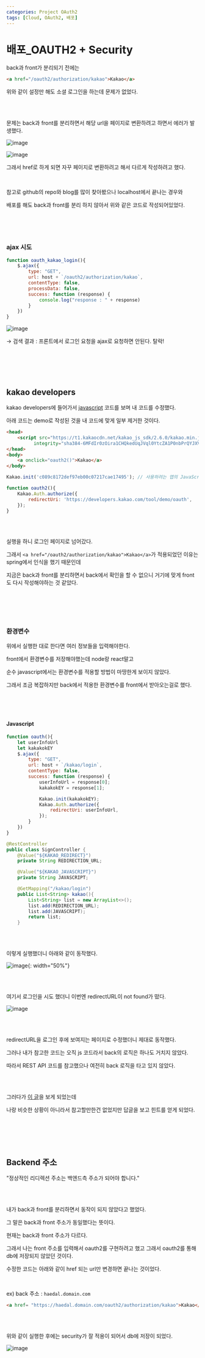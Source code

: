 ```yaml
---
categories: Project OAuth2
tags: [Cloud, OAuth2, 배포]
---
```


# 배포_OAUTH2 + Security   
back과 front가 분리되기 전에는 
```html
<a href="/oauth2/authorization/kakao">Kakao</a>
```
위와 같이 설정만 해도 소셜 로그인을 하는데 문제가 없었다.

<br><br>

문제는 back과 front를 분리하면서 해당 url을 페이지로 변환하려고 하면서 에러가 발생했다.

![image](https://github.com/haedal-uni/haedal-uni.github.io/assets/74857364/3d33fc0f-2fdf-4be4-92d1-dbea36e13c43)

![image](https://github.com/haedal-uni/haedal-uni.github.io/assets/74857364/6e07c682-f5ca-41d7-8895-9e2d6d2461a6)

그래서 href로 하게 되면 자꾸 페이지로 변환하려고 해서 다르게 작성하려고 했다.

<br>

참고로 github의 repo와 blog를 많이 찾아봤으나 localhost에서 끝나는 경우와 

배포를 해도 back과 front를 분리 하지 않아서 위와 같은 코드로 작성되어있었다. 

<br><br><br>

### ajax 시도 
```js
function oauth_kakao_login(){
    $.ajax({
        type: "GET",
        url: host + `/oauth2/authorization/kakao`,
        contentType: false,
        processData: false,
        success: function (response) {
            console.log("response : " + response)
        }
    })
}
```
![image](https://github.com/haedal-uni/haedal-uni.github.io/assets/74857364/db93967e-2e2f-4aa5-9c7f-9f7d4b51806c)

→ 검색 결과 : 프론트에서 로그인 요청을 ajax로 요청하면 안된다. 탈락!

<br><br><br><br> 

## kakao developers

kakao developers에 들어가서 [javascript](https://developers.kakao.com/tool/demo/login/login) 코드를 보며 내 코드를 수정했다.

아래 코드는 demo로 작성된 것을 내 코드에 맞게 일부 제거한 것이다.    

```html
<head>
    <script src="https://t1.kakaocdn.net/kakao_js_sdk/2.6.0/kakao.min.js"
          integrity="sha384-6MFdIr0zOira1CHQkedUqJVql0YtcZA1P0nbPrQYJXVJZUkTk/oX4U9GhUIs3/z8" crossorigin="anonymous"></script>
</head>
<body>
    <a onclick="oauth2()">Kakao</a>
</body>
```
```js
Kakao.init('c089c8172def97eb00c07217cae17495'); // 사용하려는 앱의 JavaScript 키 입력

function oauth2(){
    Kakao.Auth.authorize({
        redirectUri: 'https://developers.kakao.com/tool/demo/oauth',
    });
}
```
<br><br>

실행을 하니 로그인 페이지로 넘어갔다.

그래서 `<a href="/oauth2/authorization/kakao">Kakao</a>`가 적용되었던 이유는 spring에서 인식을 했기 때문인데

지금은 back과 front를 분리하면서 back에서 확인을 할 수 없으니 거기에 맞게 front도 다시 작성해야하는 것 같았다.   

<br><br><br><br>

### 환경변수
위에서 실행한 대로 한다면 여러 정보들을 입력해야한다.

front에서 환경변수를 저장해야했는데 node랑 react말고 

순수 javascript에서는 환경변수를 적용할 방법이 마땅한게 보이지 않았다.

그래서 조금 복잡하지만 back에서 적용한 환경변수를 front에서 받아오는걸로 했다.

<br><br><br>

#### Javascript
```js
function oauth(){
    let userInfoUrl
    let kakakokEY
    $.ajax({
        type: "GET",
        url: host + `/kakao/login`,
        contentType: false,
        success: function (response) {
            userInfoUrl = response[0];
            kakakokEY = response[1];

            Kakao.init(kakakokEY);
            Kakao.Auth.authorize({
                redirectUri: userInfoUrl,
            });
        }
    })
}
```
```java
@RestController
public class SignController {
    @Value("${KAKAO_REDIRECT}")
    private String REDIRECTION_URL;

    @Value("${KAKAO_JAVASCRIPT}")
    private String JAVASCRIPT;

    @GetMapping("/kakao/login")
    public List<String> kakao(){
        List<String> list = new ArrayList<>();
        list.add(REDIRECTION_URL);
        list.add(JAVASCRIPT);
        return list;
    }
```

<br><br>

이렇게 실행했더니 아래와 같이 동작했다.

![image](https://github.com/haedal-uni/haedal-uni.github.io/assets/74857364/43c56993-5c3b-4b66-96ea-7b8cb5e45814){: width="50%"}    

<br><br>

여기서 로그인을 시도 했더니 이번엔 redirectURL이 not found가 떴다.   

![image](https://github.com/haedal-uni/haedal-uni.github.io/assets/74857364/a22ca105-1b4d-4ae0-b8f8-e6983b1fb567)

<br><br>

redirectURL을 로그인 후에 보여지는 페이지로 수정했더니 제대로 동작했다.

그러나 내가 참고한 코드는 오직 js 코드라서 back의 로직은 하나도 거치지 않았다.   

따라서 REST API 코드를 참고했으나 여전히 back 로직을 타고 있지 않았다.

<br><br>

그러다가 [이 글](https://devtalk.kakao.com/t/front-oauth2-authorization-kakao/133746/2)을 보게 되었는데

나랑 비슷한 상황이 아니라서 참고할만한건 없었지만 답글을 보고 힌트를 얻게 되었다.

<br><br><br><br>

## Backend 주소
"정상적인 리디렉션 주소는 백엔드측 주소가 되어야 합니다."

<br><br>

내가 back과 front를 분리하면서 동작이 되지 않았다고 했었다. 

그 말은 back과 front 주소가 동일했다는 뜻이다.

현재는 back과 front 주소가 다르다. 

그래서 나는 front 주소를 입력해서 oauth2를 구현하려고 했고 그래서 oauth2를 통해 db에 저장되지 않았던 것이다.

수정한 코드는 아래와 같이 href 되는 url만 변경하면 끝나는 것이었다.

<br>

ex) back 주소 : `haedal.domain.com`
```html
<a href= "https://haedal.domain.com/oauth2/authorization/kakao">Kakao</a>
```

<br><br>

위와 같이 실행한 후에는 security가 잘 적용이 되어서 db에 저장이 되었다.   

![image](https://github.com/haedal-uni/haedal-uni.github.io/assets/74857364/c6a6e3bc-aaa4-4caa-8f08-11ca2c1402d8)
